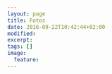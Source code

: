 ```yaml
---
layout: page
title: Fotos
date: 2016-09-22T10:42:44+02:00
modified:
excerpt:
tags: []
image:
  feature:
---
```


